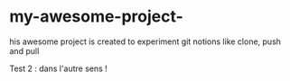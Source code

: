 # my-awesome-project-
his awesome project is created to experiment git notions like clone, push and pull


Test 2 : dans l'autre sens !
